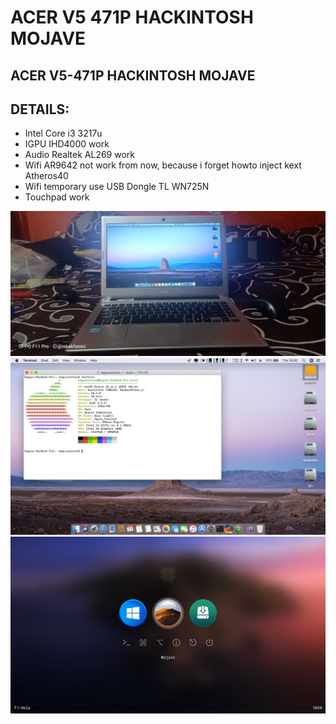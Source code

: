 # ACER V5 471P HACKINTOSH MOJAVE
## ACER V5-471P HACKINTOSH MOJAVE

## DETAILS:
- Intel Core i3 3217u
- IGPU IHD4000 work
- Audio Realtek AL269 work
- Wifi AR9642 not work from now, because i forget howto inject kext Atheros40
- Wifi temporary use USB Dongle TL WN725N
- Touchpad work

![Pic](https://github.com/iskakfatoni/ACER-V5-471P-HACKINTOSH-MOJAVE/blob/master/Picture/WhatsApp%20Image%202020-04-24%20at%2005.10.11.jpeg)
![Pic](https://github.com/iskakfatoni/ACER-V5-471P-HACKINTOSH-MOJAVE/blob/master/Picture/94490547_10218598019800171_1907879873666351104_o.jpg)
![Pic](https://github.com/iskakfatoni/ACER-V5-471P-HACKINTOSH-MOJAVE/blob/master/Picture/94887712_10218598198564640_1057920530281136128_o.jpg)
